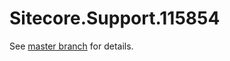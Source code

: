 # Sitecore.Support.115854

See [master branch](https://github.com/sitecoresupport/Sitecore.Support.115854) for details.